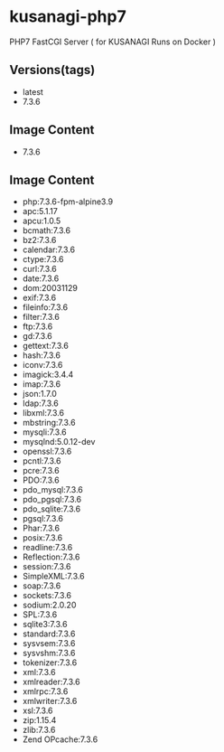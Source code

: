 # kusanagi-php7
PHP7 FastCGI Server ( for KUSANAGI Runs on Docker )

## Versions(tags)
- latest
- 7.3.6

## Image Content
- 7.3.6

## Image Content
- php:7.3.6-fpm-alpine3.9
- apc:5.1.17
- apcu:1.0.5
- bcmath:7.3.6
- bz2:7.3.6
- calendar:7.3.6
- ctype:7.3.6
- curl:7.3.6
- date:7.3.6
- dom:20031129
- exif:7.3.6
- fileinfo:7.3.6
- filter:7.3.6
- ftp:7.3.6
- gd:7.3.6
- gettext:7.3.6
- hash:7.3.6
- iconv:7.3.6
- imagick:3.4.4
- imap:7.3.6
- json:1.7.0
- ldap:7.3.6
- libxml:7.3.6
- mbstring:7.3.6
- mysqli:7.3.6
- mysqlnd:5.0.12-dev
- openssl:7.3.6
- pcntl:7.3.6
- pcre:7.3.6
- PDO:7.3.6
- pdo_mysql:7.3.6
- pdo_pgsql:7.3.6
- pdo_sqlite:7.3.6
- pgsql:7.3.6
- Phar:7.3.6
- posix:7.3.6
- readline:7.3.6
- Reflection:7.3.6
- session:7.3.6
- SimpleXML:7.3.6
- soap:7.3.6
- sockets:7.3.6
- sodium:2.0.20
- SPL:7.3.6
- sqlite3:7.3.6
- standard:7.3.6
- sysvsem:7.3.6
- sysvshm:7.3.6
- tokenizer:7.3.6
- xml:7.3.6
- xmlreader:7.3.6
- xmlrpc:7.3.6
- xmlwriter:7.3.6
- xsl:7.3.6
- zip:1.15.4
- zlib:7.3.6
- Zend OPcache:7.3.6
